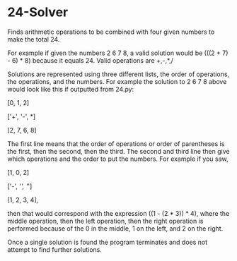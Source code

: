 24-Solver
=========

Finds arithmetic operations to be combined with four given numbers to make the total 24.

For example if given the numbers 2 6 7 8, a valid solution would be (((2 + 7) - 6) * 8) because it equals 24. Valid operations are +,-,*,/

Solutions are represented using three different lists, the order of operations, the operations, and the numbers. For example the solution to 2 6 7 8 above would look like this if outputted from 24.py:

[0, 1, 2]

['+', '-', *]

[2, 7, 6, 8]

The first line means that the order of operations or order of parentheses is the first, then the second, then the third. The second and third line then give which operations and the order to put the numbers. For example if you saw,

[1, 0, 2]

['-', '*', '*']

[1, 2, 3, 4],

then that would correspond with the expression ((1 - (2 * 3)) * 4), where the middle operation, then the left operation, then the right operation is performed because of the 0 in the middle, 1 on the left, and 2 on the right.


Once a single solution is found the program terminates and does not attempt to find further solutions.
